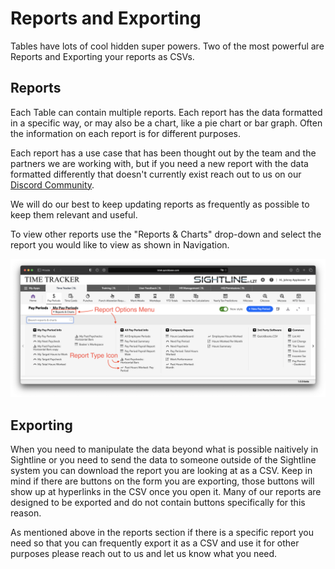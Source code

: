 # Reports and Exporting
Tables have lots of cool hidden super powers. Two of the most powerful are Reports and Exporting your reports as CSVs.

## Reports
Each Table can contain multiple reports. Each report has the data formatted in a specific way, or may also be a chart, like a pie chart or bar graph. Often the information on each report is for different purposes.

Each report has a use case that has been thought out by the team and the partners we are working with, but if you need a new report with the data formatted differently that doesn't currently exist reach out to us on our [Discord Community](https://discord.gg/zNCZnKNXEv).

We will do our best to keep updating reports as frequently as possible to keep them relevant and useful.

To view other reports use the "Reports & Charts" drop-down and select the report you would like to view as shown in Navigation.

![Reports](../../../overrides/assets/images/en/Reports.png)

## Exporting
When you need to manipulate the data beyond what is possible naitively in Sightline or you need to send the data to someone outside of the Sightline system you can download the report you are looking at as a CSV. Keep in mind if there are buttons on the form you are exporting, those buttons will show up at hyperlinks in the CSV once you open it. Many of our reports are designed to be exported and do not contain buttons specifically for this reason.

As mentioned above in the reports section if there is a specific report you need so that you can frequently export it as a CSV and use it for other purposes please reach out to us and let us know what you need.